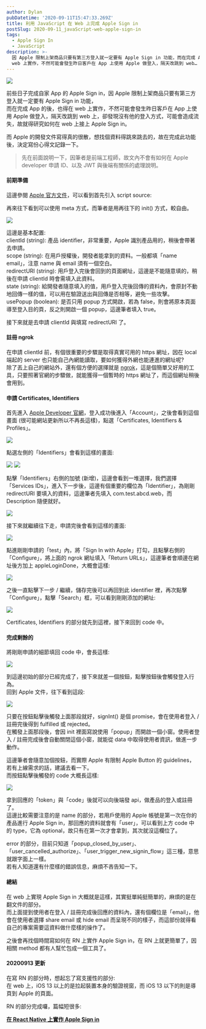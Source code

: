 ```yaml
---
author: Dylan
pubDatetime: '2020-09-11T15:47:33.269Z'
title: 利用 JavaScript 在 Web 上完成 Apple Sign in
postSlug: 2020-09-11_javaScript-web-apple-sign-in
tags:
  - Apple Sign In
  - JavaScript
description: >-
  因 Apple 限制上架商品只要有第三方登入就一定要有 Apple Sign in 功能，而在完成 App 的 Apple Sign in 後，也得在
  web 上實作，不然可能會發生昨日客戶在 App 上使用 Apple 做登入，隔天改跳到 web…
---
```


![](/fromMediumImg/1__fFS6Sm4__h0CkMFM5CPGWCg.jpeg)

前些日子完成自家 App 的 Apple Sign in，因 Apple 限制上架商品只要有第三方登入就一定要有 Apple Sign in 功能，  
而在完成 App 的後，也得在 web 上實作，不然可能會發生昨日客戶在 App 上使用 Apple 做登入，隔天改跳到 web 上，卻發現沒有他的登入方式，可能會造成流失，故就得研究如何在 web 上接上 Apple Sign in。

而 Apple 的開發文件寫得真的很散，想找個資料得跳來跳去的，故在完成此功能後，決定寫份心得文記錄一下。

> 先在前面說明一下，因筆者是前端工程師，故文內不會有如何在 Apple developer 申請 ID、以及 JWT 與後端有關係的處理說明。

#### 前期準備

這邊參閱 [Apple 官方文件](https://developer.apple.com/documentation/sign_in_with_apple/sign_in_with_apple_js/configuring_your_webpage_for_sign_in_with_apple)，可以看到首先引入 script source:

<script type="text/javascript" src="https://appleid.cdn-apple.com/appleauth/static/jsapi/appleid/1/en\_US/appleid.auth.js"></script>

再來往下看到可以使用 meta 方式，而筆者是用再往下的 init() 方式，較自由。

![](/fromMediumImg/1__d2lfimd__5ZlN8wYpX4zazg.png)

這邊是基本配置:  
clientId (string): 產品 identifier，非常重要，Apple 識別產品用的，稍後會帶著去申請。  
scope (string): 在用戶授權後，開發者能拿到的資料。一般都填「name email」，注意 name 與 email 須有一個空白。  
redirectURI (string): 用戶登入完後會回到的頁面網址，這邊是不能隨意填的，稍後在申請 clientId 時會需填入此資料。  
state (string): 給開發者隨意填入的值，用戶登入完後回傳的資料內，會原封不動地回傳一樣的值，可以用在驗證送出與回傳是否相等，避免一些攻擊。  
usePopup (boolean): 是否只用 popup 方式開啟，若為 false，則會將原本頁面導至登入目的頁，反之則開啟一個 popup，這邊筆者填入 true。

接下來就是去申請 clientId 與填寫 redirectURI 了。

#### 註冊 ngrok

在申請 clientId 前，有個很重要的步驟是取得真實可用的 https 網址，因在 local 端起的 server 也只能自己內網能讀取，要如何獲得外網也能連進的網址呢?  
除了丟上自己的網站外，還有個方便的選擇就是 [ngrok](https://ngrok.com/)，這是個簡單又好用的工具，只要照著官網的步驟做，就能獲得一個暫時的 https 網址了，而這個網址稍後會用到。

#### 申請 Certificates, Identifiers

首先進入 [Apple Developer 官網](https://developer.apple.com/)，登入成功後進入「Account」，之後會看到這個畫面 (很可能網站更新所以不再長這樣)，點選「Certificates, Identifiers & Profiles」。

![](/fromMediumImg/1__woaTrD6qtxZMcJEgCAVR9w.png)

點選左側的「Identifiers」會看到這樣的畫面:

![](/fromMediumImg/1__WEI5fOYGlhuC__pubEM4QHg.png)
![](/fromMediumImg/1__u6YDlVIFFTa8E8SVvUc9rA.png)

點擊「Identifiers」右側的加號 (新增)，這邊會看到一堆選擇，我們選擇「Services IDs」，進入下一步後，這邊有個重要的欄位為「Identifier」，為剛剛 redirectURI 要填入的資料，這邊筆者先填入 com.test.abcd.web，而 Description 隨便就好。

![](/fromMediumImg/1__u6YDlVIFFTa8E8SVvUc9rA.png)

接下來就繼續往下走，申請完後會看到這樣的畫面:

![](/fromMediumImg/1__AUNKZzh9cKJxtECYpEST7Q.png)

點進剛剛申請的「test」內，將「Sign In with Apple」打勾，且點擊右側的「Configure」，將上面的 ngrok 網址填入「Return URLs」，這邊筆者會順邊在網址後方加上 appleLoginDone，大概會這樣:

![](/fromMediumImg/1__dCIlazvWTmOYPLyWyfI36w.png)

之後一直點擊下一步 / 繼續，儲存完後可以再回到此 identifier 裡，再次點擊「Configure」，點擊「Search」框，可以看到剛剛添加的網址:

![](/fromMediumImg/1__gHBEjmVc9wXyl__AisN7E6w.png)

Certificates, Identifiers 的部分就先到這裡，接下來回到 code 中。

#### 完成剩餘的

將剛剛申請的細節填回 code 中，會長這樣:

![](/fromMediumImg/1__rd2Hh5WkSGMpww62te__8rg.png)

到這邊初始的部分已經完成了，接下來就差一個按鈕，點擊按鈕後會觸發登入行為。  
回到 Apple 文件，往下看到這段:

![](/fromMediumImg/1__dHoXg1CMzxfXEwNYvUGgLw.png)

只要在按鈕點擊後觸發上面那段就好，signInt() 是個 promise，會在使用者登入 / 註冊完後得到 fulfilled 或 rejected。  
在觸發上面那段後，會因 init 裡面寫說使用「popup」而開啟一個小窗。使用者登入 / 註冊完成後會自動關閉這個小窗，就能從 data 中取得使用者資訊，做進一步動作。

這邊筆者會隨意加個按鈕，而實際 Apple 有限制 Apple Button 的 guidelines，若有上線需求的話，建議去看一下。  
而按鈕點擊後觸發的 code 大概長這樣:

![](/fromMediumImg/1__uTsS__Ih04Wc0Vn3C__4wnUQ.png)

拿到回應的「token」與「code」後就可以向後端發 api，做產品的登入或註冊了。  
這邊比較需要注意的是 name 的部分，若用戶使用的 Apple 帳號是第一次在你的產品進行 Apple Sign in，那回應的資料就會有「user」，可以看到上方 code 中的 type，它為 optional，故只有在第一次才會拿到，其次就沒這欄位了。

error 的部分，目前只知道「popup\_closed\_by\_user」、「user\_cancelled\_authorize」、「user\_trigger\_new\_signin\_flow」這三種，意思就跟字面上一樣。  
若有人知道還有什麼樣的錯誤信息，麻煩不吝告知一下。

#### 總結

在 web 上實現 Apple Sign in 大概就是這樣，其實挺單純挺簡單的，麻煩的是在翻文件的部分。  
而上面提到使用者在登入 / 註冊完成後回應的資料內，還有個欄位是「email」，他會在使用者選擇 share email 或 hide email 而呈現不同的樣子，而這部份就得看自己的專案需要這資料做什麼樣的操作了。

之後會再找個時間寫如何在 RN 上實作 Apple Sign in，在 RN 上就更簡單了，因相關 method 都有人幫忙包成一個工具了。

#### 20200913 更新

在寫 RN 的部分時，想起忘了寫支援性的部分:  
在 web 上，iOS 13 以上的是拉起裝置本身的驗證視窗，而 iOS 13 以下的則是導頁到 Apple 的頁面。

RN 的部分完成囉，篇幅短很多:

[**在 React Native 上實作 Apple Sign in**](/posts/2020-09-13_react-native-apple-sign-in)